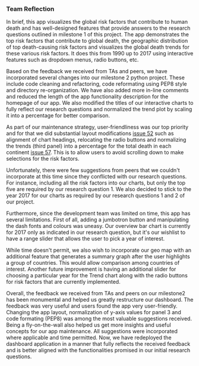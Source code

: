 ### Team Reflection

In brief, this app visualizes the global risk factors that contribute to human death and has well-designed features that provide answers to the research questions outlined in milestone 1 of this project. The app demonstrates the top risk factors that contribute to global death, the geographic distribution of top death-causing risk factors and visualizes the global death trends for these various risk factors. It does this from 1990 up to 2017 using interactive features such as dropdown menus, radio buttons, etc.

Based on the feedback we received from TAs and peers, we have incorporated several changes into our milestone 2 python project. These include code cleaning and refactoring, code reformating using PEP8 style and directory re-organization. We have also added more in-line comments and reduced the length of the app functionality description for the homepage of our app. We also modified the titles of our interactive charts to fully reflect our research questions and normalized the trend plot by scaling it into a percentage for better comparison. 

As part of our maintenance strategy, user-friendliness was our top priority and for that we did substantial layout modifications [issue 52](https://github.com/UBC-MDS/DSCI_532_Group213_death_by_risk_factors/issues/52) such as alignment of chart headings, relocating the radio buttons and normalizing the trends (third panel) into a percentage for the total death in each continent [issue 57](https://github.com/UBC-MDS/DSCI_532_Group213_death_by_risk_factors/issues/57). This is to allow users to avoid scrolling down to make selections for the risk factors.

Unfortunately, there were few suggestions from peers that we couldn't incorporate at this time since they conflicted with our research questions. For instance, including all the risk factors into our charts, but only the top five are required by our research question 1. We also decided to stick to the year 2017 for our charts as required by our research questions 1 and 2 of our project.

Furthermore, since the development team was limited on time, this app has several limitations. First of all, adding a jumbotron button and manipulating the dash fonts and colours was uneasy. Our overview bar chart is currently for 2017 only as indicated in our research question, but it's our wishlist to have a range slider that allows the user to pick a year of interest.

While time doesn't permit, we also wish to incorporate our geo map with an additional feature that generates a summary graph after the user highlights a group of countries. This would allow comparison among countries of interest. Another future improvement is having an additional slider for choosing a particular year for the Trend chart along with the radio buttons for risk factors that are currently implemented.

Overall, the feedback we received from TAs and peers on our milestone2 has been monumental and helped us greatly restructure our dashboard. The feedback was very useful and users found the app very user-friendly. Changing the app layout, normalization of y-axis values for panel 3 and code formating (PEP8) was among the most valuable suggestions received. Being a fly-on-the-wall also helped us get more insights and useful concepts for our app maintenance. All suggestions were incorporated where applicable and time permitted. Now, we have redeployed the dashboard application in a manner that fully reflects the received feedback and is better aligned with the functionalities promised in our initial research questions.